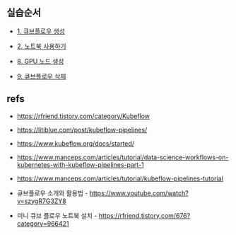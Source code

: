 ## 실습순서 ##


* [1. 큐브플로우 생성](https://github.com/gnosia93/kubeflow-on-aws/blob/main/chapters/install.md)

* [2. 노트북 사용하기](https://github.com/gnosia93/kubeflow-on-aws/blob/main/chapters/jupyter.md) 


* [8. GPU 노드 생성](https://github.com/gnosia93/kubeflow-on-aws/blob/main/chapters/install-gpu.md)




* [9. 큐브플로우 삭제](https://github.com/gnosia93/kubeflow-on-aws/blob/main/chapters/delete.md)


  
## refs ##

* https://rfriend.tistory.com/category/Kubeflow
* https://litiblue.com/post/kubeflow-pipelines/



* https://www.kubeflow.org/docs/started/
* https://www.manceps.com/articles/tutorial/data-science-workflows-on-kubernetes-with-kubeflow-pipelines-part-1
* https://www.manceps.com/articles/tutorial/kubeflow-pipelines-tutorial
* 큐브플로우 소개와 활용법 - https://www.youtube.com/watch?v=szygR7G3ZY8
* 미니 큐브 플로우 노트북 설치 - https://rfriend.tistory.com/676?category=966421
